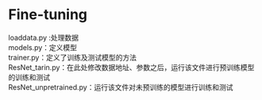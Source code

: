 # Fine-tuning
loaddata.py :处理数据  
models.py：定义模型  
trainer.py：定义了训练及测试模型的方法  
ResNet_tarin.py：在此处修改数据地址、参数之后，运行该文件进行预训练模型的训练和测试  
ResNet_unpretrained.py：运行该文件对未预训练的模型进行训练和测试  
